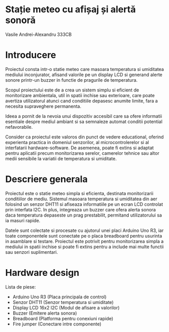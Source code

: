 # Stație meteo cu afișaj și alertă sonoră

Vasile Andrei-Alexandru 333CB

# Introducere
Proiectul consta intr-o statie meteo care masoara temperatura si umiditatea mediului inconjurator, afisand valorile pe un display LCD si generand alerte sonore printr-un buzzer in functie de pragurile de temperatura.

Scopul proiectului este de a crea un sistem simplu si eficient de monitorizare ambientala, util in spatii inchise sau exterioare, care poate avertiza utilizatorul atunci cand conditiile depasesc anumite limite, fara a necesita supraveghere permanenta.

Ideea a pornit de la nevoia unui dispozitiv accesibil care sa ofere informatii esentiale despre mediul ambiant si sa semnaleze automat conditii potential nefavorabile.

Consider ca proiectul este valoros din punct de vedere educational, oferind experienta practica in domeniul senzorilor, al microcontrolerelor si al interfatarii hardware-software. De asemenea, poate fi extins si adaptat pentru aplicatii precum monitorizarea serelor, camerelor tehnice sau altor medii sensibile la variatii de temperatura si umiditate.

# Descriere generala
Proiectul este o statie meteo simpla si eficienta, destinata monitorizarii conditiilor de mediu. Sistemul masoara temperatura si umiditatea din aer folosind un senzor DHT11 si afiseaza informatiile pe un ecran LCD controlat prin interfata I2C. In plus, integreaza un buzzer care ofera alerta sonora daca temperatura depaseste un prag prestabilit, permitand utilizatorului sa ia masuri rapide.

Datele sunt colectate si procesate cu ajutorul unei placi Arduino Uno R3, iar toate componentele sunt conectate pe o placa breadboard pentru usurinta in asamblare si testare. Proiectul este potrivit pentru monitorizarea simpla a mediului in spatii inchise si poate fi extins pentru a include mai multe functii sau senzori suplimentari.

# Hardware design

Lista de piese:
-	Arduino Uno R3	(Placa principala de control)
-	Senzor DHT11	(Senzor temperatura si umiditate)
-	Display LCD 16x2 I2C	(Modul de afisare a valorilor)
- Buzzer	(Emitere alerta sonora)
-	Breadboard	(Platforma pentru conexiuni rapide)
-	Fire jumper 	(Conectare intre componente)

